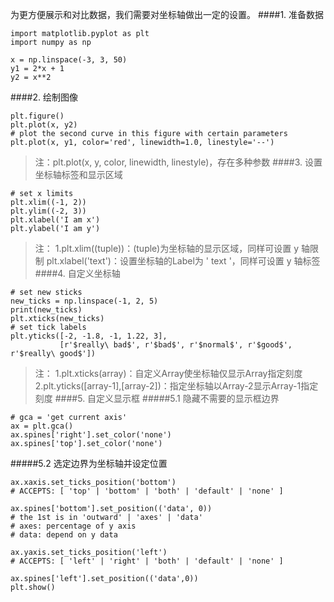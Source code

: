 为更方便展示和对比数据，我们需要对坐标轴做出一定的设置。
####1. 准备数据
~~~
import matplotlib.pyplot as plt
import numpy as np

x = np.linspace(-3, 3, 50)
y1 = 2*x + 1
y2 = x**2
~~~
####2. 绘制图像
~~~
plt.figure()
plt.plot(x, y2)
# plot the second curve in this figure with certain parameters
plt.plot(x, y1, color='red', linewidth=1.0, linestyle='--')
~~~
>注：plt.plot(x, y, color, linewidth, linestyle)，存在多种参数
####3. 设置坐标轴标签和显示区域
~~~
# set x limits
plt.xlim((-1, 2))
plt.ylim((-2, 3))
plt.xlabel('I am x')
plt.ylabel('I am y')
~~~
>注：
>1.plt.xlim((tuple))：(tuple)为坐标轴的显示区域，同样可设置 y 轴限制
>plt.xlabel('text')：设置坐标轴的Label为 ' text '，同样可设置 y 轴标签
####4. 自定义坐标轴
~~~
# set new sticks
new_ticks = np.linspace(-1, 2, 5)
print(new_ticks)
plt.xticks(new_ticks)
# set tick labels
plt.yticks([-2, -1.8, -1, 1.22, 3],
           [r'$really\ bad$', r'$bad$', r'$normal$', r'$good$', r'$really\ good$'])
~~~
>注：
>1.plt.xticks(array)：自定义Array使坐标轴仅显示Array指定刻度
>2.plt.yticks([array-1],[array-2])：指定坐标轴以Array-2显示Array-1指定刻度
####5. 自定义显示框
#####5.1 隐藏不需要的显示框边界
~~~
# gca = 'get current axis'
ax = plt.gca()
ax.spines['right'].set_color('none')
ax.spines['top'].set_color('none')
~~~
#####5.2 选定边界为坐标轴并设定位置
~~~
ax.xaxis.set_ticks_position('bottom')
# ACCEPTS: [ 'top' | 'bottom' | 'both' | 'default' | 'none' ]

ax.spines['bottom'].set_position(('data', 0))
# the 1st is in 'outward' | 'axes' | 'data'
# axes: percentage of y axis
# data: depend on y data

ax.yaxis.set_ticks_position('left')
# ACCEPTS: [ 'left' | 'right' | 'both' | 'default' | 'none' ]

ax.spines['left'].set_position(('data',0))
plt.show()
~~~
